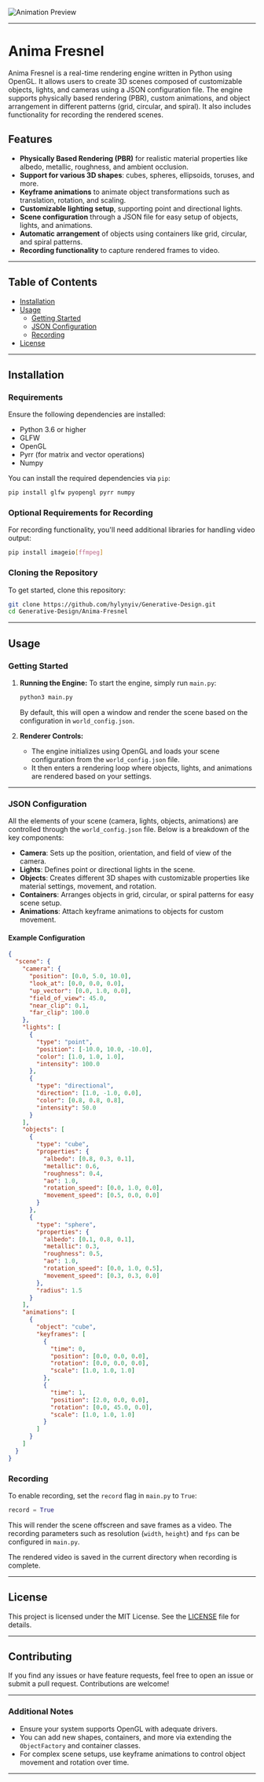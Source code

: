 ![Animation Preview](https://github.com/hylynyiv/Generative-Design/raw/master/Anima-Fresnel/PyOpenGLAnim00.gif)



---

# **Anima Fresnel**

Anima Fresnel is a real-time rendering engine written in Python using OpenGL. It allows users to create 3D scenes composed of customizable objects, lights, and cameras using a JSON configuration file. The engine supports physically based rendering (PBR), custom animations, and object arrangement in different patterns (grid, circular, and spiral). It also includes functionality for recording the rendered scenes.

## **Features**
- **Physically Based Rendering (PBR)** for realistic material properties like albedo, metallic, roughness, and ambient occlusion.
- **Support for various 3D shapes**: cubes, spheres, ellipsoids, toruses, and more.
- **Keyframe animations** to animate object transformations such as translation, rotation, and scaling.
- **Customizable lighting setup**, supporting point and directional lights.
- **Scene configuration** through a JSON file for easy setup of objects, lights, and animations.
- **Automatic arrangement** of objects using containers like grid, circular, and spiral patterns.
- **Recording functionality** to capture rendered frames to video.

---

## **Table of Contents**
- [Installation](#installation)
- [Usage](#usage)
  - [Getting Started](#getting-started)
  - [JSON Configuration](#json-configuration)
  - [Recording](#recording)
- [License](#license)

---

## **Installation**

### **Requirements**

Ensure the following dependencies are installed:
- Python 3.6 or higher
- GLFW
- OpenGL
- Pyrr (for matrix and vector operations)
- Numpy

You can install the required dependencies via `pip`:

```bash
pip install glfw pyopengl pyrr numpy
```

### **Optional Requirements for Recording**
For recording functionality, you'll need additional libraries for handling video output:

```bash
pip install imageio[ffmpeg]
```

### **Cloning the Repository**

To get started, clone this repository:

```bash
git clone https://github.com/hylynyiv/Generative-Design.git
cd Generative-Design/Anima-Fresnel
```

---

## **Usage**

### **Getting Started**

1. **Running the Engine:**
   To start the engine, simply run `main.py`:

   ```bash
   python3 main.py
   ```

   By default, this will open a window and render the scene based on the configuration in `world_config.json`.

2. **Renderer Controls:**
   - The engine initializes using OpenGL and loads your scene configuration from the `world_config.json` file.
   - It then enters a rendering loop where objects, lights, and animations are rendered based on your settings.

---

### **JSON Configuration**

All the elements of your scene (camera, lights, objects, animations) are controlled through the `world_config.json` file. Below is a breakdown of the key components:

- **Camera**: Sets up the position, orientation, and field of view of the camera.
- **Lights**: Defines point or directional lights in the scene.
- **Objects**: Creates different 3D shapes with customizable properties like material settings, movement, and rotation.
- **Containers**: Arranges objects in grid, circular, or spiral patterns for easy scene setup.
- **Animations**: Attach keyframe animations to objects for custom movement.

#### Example Configuration

```json
{
  "scene": {
    "camera": {
      "position": [0.0, 5.0, 10.0],
      "look_at": [0.0, 0.0, 0.0],
      "up_vector": [0.0, 1.0, 0.0],
      "field_of_view": 45.0,
      "near_clip": 0.1,
      "far_clip": 100.0
    },
    "lights": [
      {
        "type": "point",
        "position": [-10.0, 10.0, -10.0],
        "color": [1.0, 1.0, 1.0],
        "intensity": 100.0
      },
      {
        "type": "directional",
        "direction": [1.0, -1.0, 0.0],
        "color": [0.8, 0.8, 0.8],
        "intensity": 50.0
      }
    ],
    "objects": [
      {
        "type": "cube",
        "properties": {
          "albedo": [0.8, 0.3, 0.1],
          "metallic": 0.6,
          "roughness": 0.4,
          "ao": 1.0,
          "rotation_speed": [0.0, 1.0, 0.0],
          "movement_speed": [0.5, 0.0, 0.0]
        }
      },
      {
        "type": "sphere",
        "properties": {
          "albedo": [0.1, 0.8, 0.1],
          "metallic": 0.3,
          "roughness": 0.5,
          "ao": 1.0,
          "rotation_speed": [0.0, 1.0, 0.5],
          "movement_speed": [0.3, 0.3, 0.0]
        },
        "radius": 1.5
      }
    ],
    "animations": [
      {
        "object": "cube",
        "keyframes": [
          {
            "time": 0,
            "position": [0.0, 0.0, 0.0],
            "rotation": [0.0, 0.0, 0.0],
            "scale": [1.0, 1.0, 1.0]
          },
          {
            "time": 1,
            "position": [2.0, 0.0, 0.0],
            "rotation": [0.0, 45.0, 0.0],
            "scale": [1.0, 1.0, 1.0]
          }
        ]
      }
    ]
  }
}
```

### **Recording**

To enable recording, set the `record` flag in `main.py` to `True`:

```python
record = True
```

This will render the scene offscreen and save frames as a video. The recording parameters such as resolution (`width`, `height`) and `fps` can be configured in `main.py`.

The rendered video is saved in the current directory when recording is complete.

---

## **License**

This project is licensed under the MIT License. See the [LICENSE](LICENSE) file for details.

---

## **Contributing**

If you find any issues or have feature requests, feel free to open an issue or submit a pull request. Contributions are welcome!

---

### **Additional Notes**

- Ensure your system supports OpenGL with adequate drivers.
- You can add new shapes, containers, and more via extending the `ObjectFactory` and container classes.
- For complex scene setups, use keyframe animations to control object movement and rotation over time.

---

